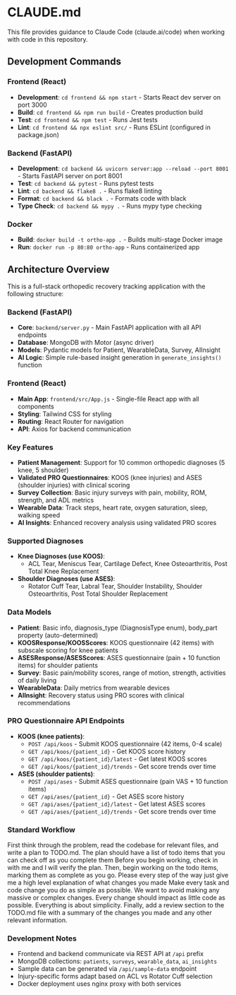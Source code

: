 # CLAUDE.md

This file provides guidance to Claude Code (claude.ai/code) when working with code in this repository.

## Development Commands

### Frontend (React)
- **Development**: `cd frontend && npm start` - Starts React dev server on port 3000
- **Build**: `cd frontend && npm run build` - Creates production build
- **Test**: `cd frontend && npm test` - Runs Jest tests
- **Lint**: `cd frontend && npx eslint src/` - Runs ESLint (configured in package.json)

### Backend (FastAPI)
- **Development**: `cd backend && uvicorn server:app --reload --port 8001` - Starts FastAPI server on port 8001
- **Test**: `cd backend && pytest` - Runs pytest tests
- **Lint**: `cd backend && flake8 .` - Runs flake8 linting
- **Format**: `cd backend && black .` - Formats code with black
- **Type Check**: `cd backend && mypy .` - Runs mypy type checking

### Docker
- **Build**: `docker build -t ortho-app .` - Builds multi-stage Docker image
- **Run**: `docker run -p 80:80 ortho-app` - Runs containerized app

## Architecture Overview

This is a full-stack orthopedic recovery tracking application with the following structure:

### Backend (FastAPI)
- **Core**: `backend/server.py` - Main FastAPI application with all API endpoints
- **Database**: MongoDB with Motor (async driver)
- **Models**: Pydantic models for Patient, WearableData, Survey, AIInsight
- **AI Logic**: Simple rule-based insight generation in `generate_insights()` function

### Frontend (React)
- **Main App**: `frontend/src/App.js` - Single-file React app with all components
- **Styling**: Tailwind CSS for styling
- **Routing**: React Router for navigation
- **API**: Axios for backend communication

### Key Features
- **Patient Management**: Support for 10 common orthopedic diagnoses (5 knee, 5 shoulder)
- **Validated PRO Questionnaires**: KOOS (knee injuries) and ASES (shoulder injuries) with clinical scoring
- **Survey Collection**: Basic injury surveys with pain, mobility, ROM, strength, and ADL metrics
- **Wearable Data**: Track steps, heart rate, oxygen saturation, sleep, walking speed
- **AI Insights**: Enhanced recovery analysis using validated PRO scores

### Supported Diagnoses
- **Knee Diagnoses (use KOOS)**:
  - ACL Tear, Meniscus Tear, Cartilage Defect, Knee Osteoarthritis, Post Total Knee Replacement
- **Shoulder Diagnoses (use ASES)**:
  - Rotator Cuff Tear, Labral Tear, Shoulder Instability, Shoulder Osteoarthritis, Post Total Shoulder Replacement

### Data Models
- **Patient**: Basic info, diagnosis_type (DiagnosisType enum), body_part property (auto-determined)
- **KOOSResponse/KOOSScores**: KOOS questionnaire (42 items) with subscale scoring for knee patients
- **ASESResponse/ASESScores**: ASES questionnaire (pain + 10 function items) for shoulder patients
- **Survey**: Basic pain/mobility scores, range of motion, strength, activities of daily living
- **WearableData**: Daily metrics from wearable devices
- **AIInsight**: Recovery status using PRO scores with clinical recommendations

### PRO Questionnaire API Endpoints
- **KOOS (knee patients)**:
  - `POST /api/koos` - Submit KOOS questionnaire (42 items, 0-4 scale)
  - `GET /api/koos/{patient_id}` - Get KOOS score history
  - `GET /api/koos/{patient_id}/latest` - Get latest KOOS scores
  - `GET /api/koos/{patient_id}/trends` - Get score trends over time
- **ASES (shoulder patients)**:
  - `POST /api/ases` - Submit ASES questionnaire (pain VAS + 10 function items)
  - `GET /api/ases/{patient_id}` - Get ASES score history
  - `GET /api/ases/{patient_id}/latest` - Get latest ASES scores
  - `GET /api/ases/{patient_id}/trends` - Get score trends over time

### Standard Workflow

First think through the problem, read the codebase for relevant files, and write a plan to TODO.md.
The plan should have a list of todo items that you can check off as you complete them
Before you begin working, check in with me and I will verify the plan.
Then, begin working on the todo items, marking them as complete as you go.
Please every step of the way just give me a high level explanation of what changes you made
Make every task and code change you do as simple as possible. We want to avoid making any massive or complex changes. Every change should impact as little code as possible. Everything is about simplicity.
Finally, add a review section to the TODO.md file with a summary of the changes you made and any other relevant information.

### Development Notes
- Frontend and backend communicate via REST API at `/api` prefix
- MongoDB collections: `patients`, `surveys`, `wearable_data`, `ai_insights`
- Sample data can be generated via `/api/sample-data` endpoint
- Injury-specific forms adapt based on ACL vs Rotator Cuff selection
- Docker deployment uses nginx proxy with both services